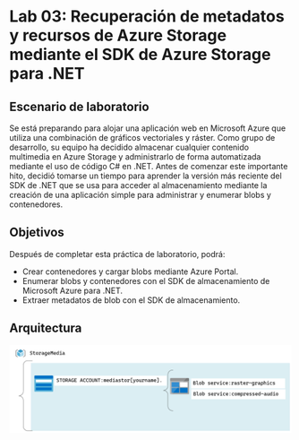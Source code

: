 #  Lab 03: Recuperación de metadatos y recursos de Azure Storage mediante el SDK de Azure Storage para .NET

##  Escenario de laboratorio

Se está preparando para alojar una aplicación web en Microsoft Azure que utiliza una combinación de gráficos vectoriales y ráster. Como grupo de desarrollo, su equipo ha decidido almacenar cualquier contenido multimedia en Azure Storage y administrarlo de forma automatizada mediante el uso de código C# en .NET. Antes de comenzar este importante hito, decidió tomarse un tiempo para aprender la versión más reciente del SDK de .NET que se usa para acceder al almacenamiento mediante la creación de una aplicación simple para administrar y enumerar blobs y contenedores.

## Objetivos
Después de completar esta práctica de laboratorio, podrá:

- Crear contenedores y cargar blobs mediante Azure Portal.
- Enumerar blobs y contenedores con el SDK de almacenamiento de Microsoft Azure para .NET.
- Extraer metadatos de blob con el SDK de almacenamiento.

## Arquitectura

![](images/mod03.png)


